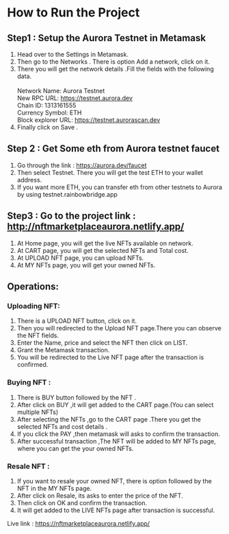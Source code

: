 # How to Run the Project
## Step1  :  Setup the Aurora Testnet in Metamask
1. Head over to the Settings in Metamask.<br/>
2. Then go to the Networks . There is option Add a network, click on it.<br/>
3. There you will get the network details .Fill the fields with the following data. <br/>  	
Network Name: Aurora Testnet<br/>
New RPC URL: https://testnet.aurora.dev<br/>
Chain ID: 1313161555<br/>
Currency Symbol: ETH<br/>
Block explorer URL: https://testnet.aurorascan.dev<br/>
4. Finally click on Save .
## Step 2 : Get Some eth from Aurora testnet faucet
1.	Go through the link : https://aurora.dev/faucet<br/>
2.	Then select Testnet. There you will get the test ETH to your wallet address.<br/>
3.	If you want more ETH, you can transfer eth from other testnets to Aurora by using testnet.rainbowbridge.app<br/>

## Step3 : Go to the project link :   http://nftmarketplaceaurora.netlify.app/
 1. At Home page, you will get the live NFTs available on network.<br/>
 2. At CART page, you will get the selected NFTs and Total cost.<br/>
 3. At UPLOAD NFT page, you can upload NFTs.<br/>
 4. At MY NFTs page, you will get your owned NFTs.<br/>
## Operations:
### Uploading NFT:
1. There is a UPLOAD NFT button, click on it.<br/>
2. Then you will redirected to the Upload NFT page.There you can observe the NFT fields.<br/>
3. Enter the Name, price and select the NFT then click on LIST.<br/>
4. Grant the Metamask transaction.<br/>
5. You will be redirected to the Live NFT page after the transaction is confirmed.<br/>
### Buying NFT : 
1. There is BUY button followed by the NFT .<br/>
2. After click on BUY ,it will get added to the CART page.(You can select multiple NFTs)<br/>
3. After selecting the NFTs ,go to the CART page .There you get the selected NFTs and cost details .<br/>
4. If you click the PAY ,then metamask will asks to confirm the transaction.<br/>
5. After successful transaction ,The NFT will be added to MY NFTs page, where you can get the your owned NFTs.<br/>

### Resale NFT :
1. If you want to resale your owned NFT, there is option followed by the NFT in the MY NFTs page.<br/>
2. After click on Resale, its asks to enter the price of the NFT.<br/>
3. Then click on OK and confirm the transaction.<br/>
4. It will get added to the LIVE NFTs page after transaction is successful.<br/>
  
Live link : https://nftmarketplaceaurora.netlify.app/
